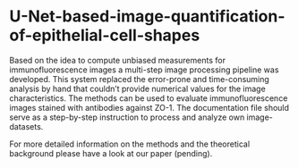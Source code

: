 # U-Net-based-image-quantification-of-epithelial-cell-shapes

Based on the idea to compute unbiased measurements for immunofluorescence images a multi-step
image processing pipeline was developed. This system replaced the error-prone and time-consuming
analysis by hand that couldn’t provide numerical values for the image characteristics. The methods
can be used to evaluate immunofluorescence images stained with antibodies against ZO-1. The documentation
file should serve as a step-by-step instruction to process and analyze own image-datasets. 

For more detailed information on the methods and the theoretical background please have a look at our paper (pending).
